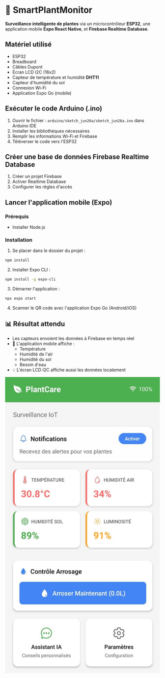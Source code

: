 
# 🌿 SmartPlantMonitor

**Surveillance intelligente de plantes** via un microcontrôleur **ESP32**, une application mobile **Expo React Native**, et **Firebase Realtime Database**.

## Matériel utilisé

- ESP32
- Breadboard
- Câbles Dupont
- Écran LCD I2C (16x2)
- Capteur de température et humidité **DHT11**
- Capteur d'humidité du sol
- Connexion Wi-Fi
- Application Expo Go (mobile)

##  Exécuter le code Arduino (.ino)

1. Ouvrir le fichier : `arduino/sketch_jun26a/sketch_jun26a.ino` dans Arduino IDE
2. Installer les bibliothèques nécessaires
3. Remplir les informations Wi-Fi et Firebase
4. Téléverser le code vers l'ESP32

## Créer une base de données Firebase Realtime Database

1. Créer un projet Firebase
2. Activer Realtime Database
3. Configurer les règles d'accès

##  Lancer l'application mobile (Expo)

### Prérequis
- Installer Node.js

### Installation
1. Se placer dans le dossier du projet :
```bash
npm install
```

2. Installer Expo CLI :
```bash
npm install -g expo-cli
```

3. Démarrer l'application :
```bash
npx expo start
```

4. Scanner le QR code avec l'application Expo Go (Android/iOS)

## 📊 Résultat attendu

- Les capteurs envoient les données à Firebase en temps réel
- 📱 L'application mobile affiche :
  - Température
  - Humidité de l'air
  - Humidité du sol
  - Besoin d'eau
- 💡 L'écran LCD I2C affiche aussi les données localement

![Aperçu de l'application](./assets/app.jpg)


